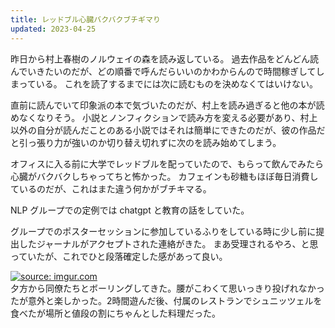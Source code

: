 ```yaml
---
title: レッドブル心臓バクバクブチギマり
updated: 2023-04-25
---
```


昨日から村上春樹のノルウェイの森を読み返している。
過去作品をどんどん読んでいきたいのだが、どの順番で呼んだらいいのかわからんので時間稼ぎしてしまっている。
これを読了するまでには次に読むものを決めなくてはいけない。

直前に読んでいて印象派の本で気づいたのだが、村上を読み過ぎると他の本が読めなくなりそう。
小説とノンフィクションで読み方を変える必要があり、村上以外の自分が読んだことのある小説ではそれは簡単にできたのだが、彼の作品だと引っ張り力が強いのか切り替え切れずに次のを読み始めてしまう。

オフィスに入る前に大学でレッドブルを配っていたので、もらって飲んでみたら心臓がバクバクしちゃってちと怖かった。
カフェインも砂糖もほぼ毎日消費しているのだが、これはまた違う何かがブチキマる。

NLP グループでの定例では chatgpt と教育の話をしていた。

グループでのポスターセッションに参加しているふりをしている時に少し前に提出したジャーナルがアクセプトされた連絡がきた。
まあ受理されるやろ、と思っていたが、これでひと段落確定した感があって良い。

<a href="https://imgur.com/ijEmZV5"><img src="https://i.imgur.com/ijEmZV5.png" title="source: imgur.com" /></a>  
夕方から同僚たちとボーリングしてきた。腰がこわくて思いっきり投げれなかったが意外と楽しかった。2時間遊んだ後、付属のレストランでシュニッツェルを食べたが場所と値段の割にちゃんとした料理だった。
